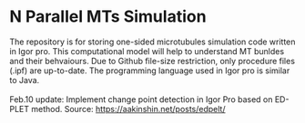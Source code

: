 # N Parallel MTs Simulation
The repository is for storing one-sided microtubules simulation code written in Igor pro. This computational model will help to understand MT bunldes and their behvaiours. 
Due to Github file-size restriction, only procedure files (.ipf) are up-to-date.
The programming language used in Igor pro is similar to Java. <br/>
<br/>
Feb.10 update: Implement change point detection in Igor Pro based on ED-PLET method. Source: https://aakinshin.net/posts/edpelt/

